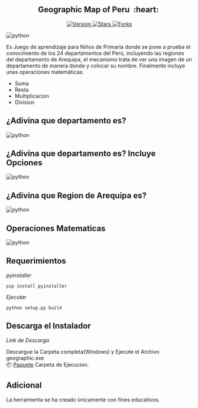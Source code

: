 <h2 align="center">Geographic Map of Peru &nbsp;:heart:&nbsp;</h2>

<p align="center">
  
  <a href="https://github.com/brian-emarquez/Geographic-Map-of-Peru/tags">
    <img src="https://img.shields.io/github/tag/brian-emarquez/Geographic-Map-of-Peru.svg?label=version&style=flat" alt="Version">
  </a>
  <a href="https://github.com/brian-emarquez/Geographic-Map-of-Peru/stargazers">
    <img src="https://img.shields.io/github/stars/brian-emarquez/Geographic-Map-of-Peru.svg?style=flat" alt="Stars">
  </a>
  <a href="https://github.com/brian-emarquez/Geographic-Map-of-Peru/network">
    <img src="https://img.shields.io/github/forks/brian-emarquez/Geographic-Map-of-Peru.svg?style=flat" alt="Forks">
  </a>
</p>

![python](./Install/1.png)

<p> Es Juego de aprendizaje para Niños de Primaria donde se pone a prueba el conocimiento de los 24 departamentos del Perú, incluyendo las regiones del departamento de Arequipa, el mecanismo trata de ver una imagen de un departamento de manera donde y colocar su nombre. Finalmente incluye unas operaciones matemáticas: </p>

- Suma
- Resta
- Multiplicacion
- Division

## ¿Adivina que departamento es?
![python](./Install/2.png)

## ¿Adivina que departamento es? Incluye Opciones
![python](./Install/3.png)

## ¿Adivina que Region de Arequipa es?
![python](./Install/4.png)

## Operaciones Matematicas
![python](./Install/5.png)
## Requerimientos
_pyinstaller_
```
pip install pyinstaller
```
_Ejecutar_
```
python setup.py build
```
## Descarga el Instalador

_Link de Descarga_

Descargue la Carpeta completa(Windows) y Ejecute el Archivo geographic.exe <br>
📦 [Paquete](https://github.com/brian-emarquez/Geographic-Map-of-Peru/tree/master/geographic_install) Carpeta de Ejecucion.<br>

## Adicional
La herramienta se ha creado únicamente con fines educativos.
